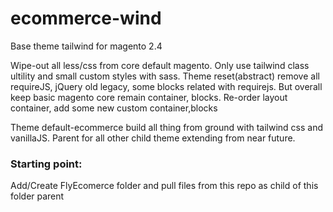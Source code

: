 # ecommerce-wind

Base theme tailwind for magento 2.4

Wipe-out all less/css from core default magento. Only use tailwind class ultility and small custom styles with sass.
Theme reset(abstract) remove all requireJS, jQuery old legacy, some blocks related with requirejs. But overall keep basic magento core remain container, blocks. Re-order layout container, add some new custom container,blocks

Theme default-ecommerce build all thing from ground with tailwind css and vanillaJS. Parent for all other child theme extending from near future.

### Starting point: 
Add/Create FlyEcomerce folder and pull files from this repo as child of this folder parent


